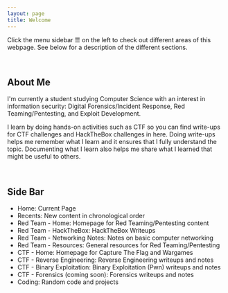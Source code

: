 ```yaml
---
layout: page
title: Welcome
---
```


<p class="message">
	Click the menu sidebar ☰ on the left to check out different areas of this webpage. See below for a description of the different sections.
</p>

<br>

## About Me
I'm currently a student studying Computer Science with an interest in information security: Digital Forensics/Incident Response, Red Teaming/Pentesting, and Exploit Development. 

I learn by doing hands-on activities such as CTF so you can find write-ups for CTF challenges and HackTheBox challenges in here. Doing write-ups helps me remember what I learn and it ensures that I fully understand the topic. Documenting what I learn also helps me share what I learned that might be useful to others.

<br>

## Side Bar
* Home: Current Page
* Recents: New content in chronological order
* Red Team - Home: Homepage for Red Teaming/Pentesting content
* Red Team - HackTheBox: HackTheBox Writeups
* Red Team - Networking Notes: Notes on basic computer networking
* Red Team - Resources: General resources for Red Teaming/Pentesting
* CTF - Home: Homepage for Capture The Flag and Wargames
* CTF - Reverse Engineering: Reverse Engineering writeups and notes
* CTF - Binary Exploitation: Binary Exploitation (Pwn) writeups and notes
* CTF - Forensics (coming soon): Forensics writeups and notes
* Coding: Random code and projects
